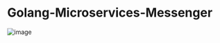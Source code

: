 # Golang-Microservices-Messenger
![image](https://github.com/user-attachments/assets/9c4860e2-0c2f-49a0-8f18-1708caafd2b2)

